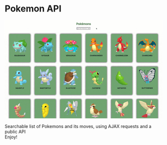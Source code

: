# Pokemon API

![screenshot](sample.gif)

Searchable list of Pokemons and its moves, using AJAX requests and a public API \
Enjoy!
